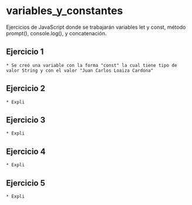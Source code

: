 # variables_y_constantes
Ejercicios de JavaScript donde se trabajarán variables let y const, método prompt(), console.log(), y concatenación.

## Ejercicio 1
    * Se creó una variable con la forma "const" la cual tiene tipo de valor String y con el valor "Juan Carlos Loaiza Cardona"

## Ejercicio 2
    * Expli

## Ejercicio 3
    * Expli

## Ejercicio 4
    * Expli

## Ejercicio 5
    * Expli